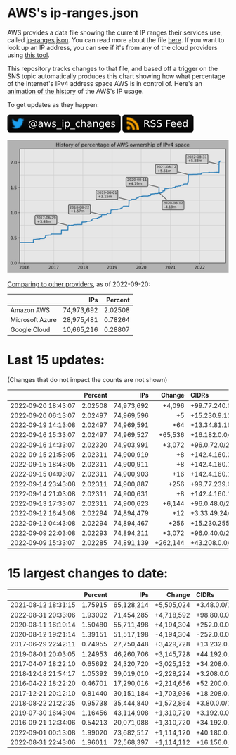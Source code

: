 # AWS's ip-ranges.json

AWS provides a data file showing the current IP ranges their
services use, called [ip-ranges.json](https://ip-ranges.amazonaws.com/ip-ranges.json).
You can read more about the file [here](https://docs.aws.amazon.com/general/latest/gr/aws-ip-ranges.html).
If you want to look up an IP address, you can see if it's from any of the cloud providers using [this tool](https://seligman.github.io/cloud-ips/).

This repository tracks changes to that file, and based off a trigger on the SNS topic 
automatically produces this chart showing how what percentage of the Internet's IPv4 
address space AWS is in control of.  Here's an 
[animation of the history](https://youtu.be/Su25yl7eol8) of the AWS's IP usage.

To get updates as they happen:

[![@aws_ip_changes on twitter](images/twitter_badge.svg)](https://twitter.com/aws_ip_changes) [![RSS Icon](images/rss_badge.svg)](https://raw.githubusercontent.com/seligman/aws-ip-ranges/master/rss.xml)

![History of AWS](history_count.svg)

[Comparing to other providers](https://github.com/seligman/cloud_sizes), as of 2022-09-20:

| | IPs | Percent |
| --- | ---: | ---: |
| Amazon AWS | 74,973,692 | 2.02508 |
| Microsoft Azure | 28,975,481 | 0.78264 |
| Google Cloud | 10,665,216 | 0.28807 |


# Last 15 updates:

(Changes that do not impact the counts are not shown)

| | Percent | IPs | Change | CIDRs |
| :--- | ---: | ---: | ---: | :--- |
| 2022&#8209;09&#8209;20&nbsp;18:43:07 | 2.02508 | 74,973,692 | +4,096 | +99.77.240.0/22,&nbsp;+99.77.234.0/23,&nbsp;+99.77.236.0/23,&nbsp;... |
| 2022&#8209;09&#8209;20&nbsp;06:13:07 | 2.02497 | 74,969,596 | +5 | +15.230.9.12/30,&nbsp;+15.230.9.248/32 |
| 2022&#8209;09&#8209;19&nbsp;14:13:08 | 2.02497 | 74,969,591 | +64 | +13.34.81.192/26 |
| 2022&#8209;09&#8209;16&nbsp;15:33:07 | 2.02497 | 74,969,527 | +65,536 | +16.182.0.0/16 |
| 2022&#8209;09&#8209;16&nbsp;14:33:07 | 2.02320 | 74,903,991 | +3,072 | +96.0.72.0/21,&nbsp;+96.0.80.0/22 |
| 2022&#8209;09&#8209;15&nbsp;21:53:05 | 2.02311 | 74,900,919 | +8 | +142.4.160.200/29 |
| 2022&#8209;09&#8209;15&nbsp;18:43:05 | 2.02311 | 74,900,911 | +8 | +142.4.160.192/29 |
| 2022&#8209;09&#8209;15&nbsp;04:03:07 | 2.02311 | 74,900,903 | +16 | +142.4.160.176/28 |
| 2022&#8209;09&#8209;14&nbsp;23:43:08 | 2.02311 | 74,900,887 | +256 | +99.77.239.0/24 |
| 2022&#8209;09&#8209;14&nbsp;21:03:08 | 2.02311 | 74,900,631 | +8 | +142.4.160.168/29 |
| 2022&#8209;09&#8209;13&nbsp;17:33:07 | 2.02311 | 74,900,623 | +6,144 | +96.0.48.0/20,&nbsp;+96.0.64.0/21 |
| 2022&#8209;09&#8209;12&nbsp;16:43:08 | 2.02294 | 74,894,479 | +12 | +3.33.49.24/29,&nbsp;+52.46.189.120/30 |
| 2022&#8209;09&#8209;12&nbsp;04:43:08 | 2.02294 | 74,894,467 | +256 | +15.230.255.0/24 |
| 2022&#8209;09&#8209;09&nbsp;22:03:08 | 2.02293 | 74,894,211 | +3,072 | +96.0.40.0/21,&nbsp;+96.0.36.0/22 |
| 2022&#8209;09&#8209;09&nbsp;15:33:07 | 2.02285 | 74,891,139 | +262,144 | +43.208.0.0/14 |


# 15 largest changes to date:

| | Percent | IPs | Change | CIDRs |
| :--- | ---: | ---: | ---: | :--- |
| 2021&#8209;08&#8209;12&nbsp;18:31:15 | 1.75915 | 65,128,214 | +5,505,024 | +3.48.0.0/12,&nbsp;+35.96.0.0/12,&nbsp;+3.152.0.0/13,&nbsp;... |
| 2022&#8209;08&#8209;31&nbsp;20:33:06 | 1.93002 | 71,454,285 | +4,718,592 | +98.80.0.0/12,&nbsp;+184.32.0.0/12,&nbsp;+13.184.0.0/13,&nbsp;... |
| 2020&#8209;08&#8209;11&nbsp;16:19:14 | 1.50480 | 55,711,498 | +4,194,304 | +252.0.0.0/10 |
| 2020&#8209;08&#8209;12&nbsp;19:21:14 | 1.39151 | 51,517,198 | -4,194,304 | -252.0.0.0/10 |
| 2017&#8209;06&#8209;29&nbsp;22:42:11 | 0.74955 | 27,750,448 | +3,429,728 | +13.232.0.0/13,&nbsp;+34.240.0.0/13,&nbsp;+35.168.0.0/13,&nbsp;... |
| 2019&#8209;08&#8209;01&nbsp;20:03:05 | 1.24953 | 46,260,706 | +3,145,728 | +44.192.0.0/10,&nbsp;-3.192.0.0/12 |
| 2017&#8209;04&#8209;07&nbsp;18:22:10 | 0.65692 | 24,320,720 | +3,025,152 | +34.208.0.0/12,&nbsp;+34.224.0.0/12,&nbsp;+13.58.0.0/15,&nbsp;... |
| 2018&#8209;12&#8209;18&nbsp;21:54:17 | 1.05392 | 39,019,010 | +2,228,224 | +3.208.0.0/12,&nbsp;+3.224.0.0/12,&nbsp;+13.48.0.0/15 |
| 2016&#8209;04&#8209;22&nbsp;18:22:20 | 0.46701 | 17,290,016 | +2,214,656 | +52.200.0.0/13,&nbsp;+52.208.0.0/13,&nbsp;+52.36.0.0/14,&nbsp;... |
| 2017&#8209;12&#8209;21&nbsp;20:12:10 | 0.81440 | 30,151,184 | +1,703,936 | +18.208.0.0/13,&nbsp;+18.204.0.0/14,&nbsp;+18.224.0.0/14,&nbsp;... |
| 2018&#8209;08&#8209;22&nbsp;21:22:35 | 0.95738 | 35,444,840 | +1,572,864 | +3.80.0.0/12,&nbsp;+3.16.0.0/14,&nbsp;+3.40.0.0/14 |
| 2019&#8209;07&#8209;30&nbsp;16:43:04 | 1.16456 | 43,114,908 | +1,310,720 | +3.192.0.0/12,&nbsp;+15.222.0.0/15,&nbsp;+15.236.0.0/15 |
| 2016&#8209;09&#8209;21&nbsp;12:34:06 | 0.54213 | 20,071,088 | +1,310,720 | +34.192.0.0/12,&nbsp;+35.156.0.0/14,&nbsp;+52.219.68.0/22,&nbsp;... |
| 2022&#8209;09&#8209;01&nbsp;00:13:08 | 1.99020 | 73,682,517 | +1,114,120 | +40.180.0.0/15,&nbsp;+54.6.0.0/15,&nbsp;+54.20.0.0/15,&nbsp;... |
| 2022&#8209;08&#8209;31&nbsp;22:43:06 | 1.96011 | 72,568,397 | +1,114,112 | +16.156.0.0/14,&nbsp;+16.176.0.0/14,&nbsp;+40.164.0.0/14,&nbsp;... |

